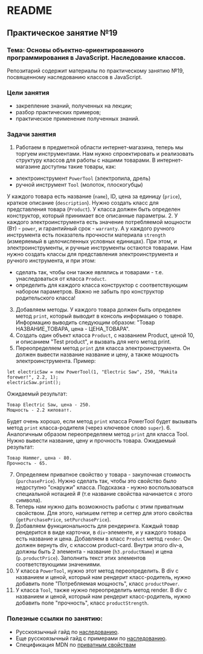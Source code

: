 # README

## Практическое занятие №19

### Тема: Основы объектно-ориентированного программирования в JavaScript. Наследование классов.

Репозитарий содержит материалы по практическому занятию №19, посвященному наследованию классов в JavaScript.

### Цели занятия
- закрепление знаний, полученных на лекции;
- разбор практических примеров;
- практическое применение полученных знаний.

### Задачи занятия
1. Работаем в предметной области интернет-магазина, теперь мы торгуем инструментами. Нам нужно спроектировать и реализовать структуру классов для работы с нашими товарами. В интернет-магазине доступны такие товары, как:
 - электроинструмент `PowerTool` (электропила, дрель)
 - ручной инструмент `Tool` (молоток, плоскогубцы)

У каждого товара есть название (`name`), ID, цена за единицу (`price`), краткое описание (`description`). Нужно создать класс для представления товара (`Product`). У класса должен быть определен конструктор, который принимает все описанные параметры.
2. У каждого электроинструмента есть значение потребляемой мощности (Вт) - `power`, и гарантийный срок - `warranty`. А у каждого ручного инструмента есть показатель прочности материала `strength` (измеряемый в целочисленных условных единицах). При этом, и электроинструменты, и ручные инструменты остаются товарами. Нам нужно создать классы для представления электроинструмента и ручного инструмента, и при этом:
 - сделать так, чтобы они также являлись и товарами - т.е. унаследоваться от класса `Product`.
 - определить для каждого класса конструктор  с соответствующим набором параметров. Важно не забыть про конструктор родительского класса!
3. Добавляем методы. У каждого товара должен быть определен метод `print`, который выводит в консоль информацию о товаре. Информацию выводить следующим образом: "Товар НАЗВАНИЕ_ТОВАРА, цена - ЦЕНА_ТОВАРА".
4. Создать один объект класса `Product`, с названием Product, ценой 10, и описанием "Test product", и вызвать для него метод print.
5. Переопределяем метод `print` для класса электроинструмента. Он должен вывести название название и цену, а также мощность электроинструмента. Пример:
```
let electricSaw = new PowerTool(1, "Electric Saw", 250, "Makita forewer!", 2.2, 1);
electricSaw.print();
```
Ожидаемый результат:
```
Товар Electric Saw, цена - 250.
Мощность - 2.2 киловатт.
```
Будет очень хорошо, если метод `print` класса PowerTool будет вызывать метод `print` класса-родителя (через ключевое слово `super`).
6. Аналогичным образом переопределяем метод `print` для класса Tool. Нужно вывести название, цену и прочность товара.
Ожидаемый результат:
```
Товар Hammer, цена - 80.
Прочность - 65.
```
7. Определяем приватное свойство у товара - закупочная стоимость (`purchasePrice`). Нужно сделать так, чтобы это свойство было недоступно "снаружи" класса. Подсказка - нужно воспользоваться специальной нотацией # (т.е название свойства начинается с этого символа).
8. Теперь нам нужно дать возможность работы с этим приватным свойством. Для этого, напишем геттер и сеттер для этого свойства (`getPurchasePrice`, `setPurchasePrice`).
9. Добавляем функциональность для рендеринга. Каждый товар рендерится в виде карточки, в `div`-элементе, и у каждого товара есть название и цена. Добавляем в класс `Product` метод `render`. Он должен вернуть div, с классом product-card. Внутри этого div-a, должны быть 2 элемента - название (`h3.productName`) и цена (`p.productPrice`). Заполнить текст этих элементов соответствующими значениями.
10. У класса `PowerTool`, нужно этот метод переопределить. В div с названием и ценой, который нам рендерит класс-родитель, нужно добавить поле "Потребляемая мощность", класс `productPower`.
11. У класса `Tool`, также нужно переопределить метод render. В div с названием и ценой, который нам рендерит класс-родитель, нужно добавить поле "прочность", класс `productStrength`.


### Полезные ссылки по занятию:
 - Русскоязычный гайд по [наследованию](https://learn.javascript.ru/class-inheritance).
 - Еще русскоязычный гайд с примерами по [наследованию](https://metanit.com/web/javascript/4.15.php).
 - Спецификация MDN по [приватным свойствам](https://developer.mozilla.org/en-US/docs/Web/JavaScript/Reference/Classes/Private_class_fields)